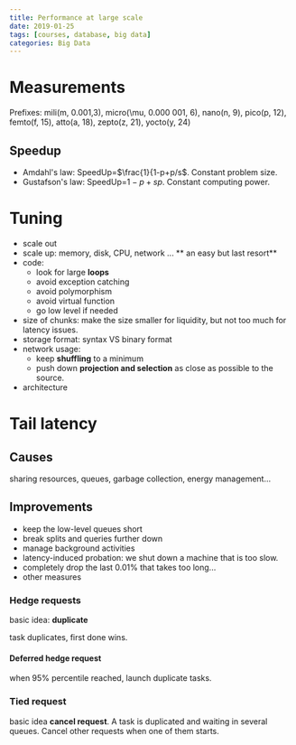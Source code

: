 ```yaml
---
title: Performance at large scale
date: 2019-01-25
tags: [courses, database, big data]
categories: Big Data
---
```




# Measurements

Prefixes: mili(m, 0.001,3), micro(\mu, 0.000 001, 6), nano(n, 9), pico(p, 12), femto(f, 15), atto(a, 18), zepto(z, 21), yocto(y, 24)

## Speedup
- Amdahl's law: SpeedUp=$\frac{1}{1-p+p/s$. Constant problem size.  
- Gustafson's law: SpeedUp=$1-p+sp$. Constant computing power.

# Tuning
- scale out  
- scale up: memory, disk, CPU, network ... ** an easy but last resort** 
- code:
	- look for large **loops**
	- avoid exception catching
	- avoid polymorphism
	- avoid virtual function
	- go low level if needed
- size of chunks: make the size smaller for liquidity, but not too much for latency issues.
- storage format: syntax VS binary format
- network usage: 
	- keep **shuffling** to a minimum
	- push down **projection and selection** as close as possible to the source.
- architecture

# Tail latency
## Causes
sharing resources, queues, garbage collection, energy management...
## Improvements
- keep the low-level queues short
- break splits and queries further down
- manage background activities
- latency-induced probation: we shut down a machine that is too slow.
- completely drop the last 0.01% that takes too long...
- other measures
### Hedge requests
basic idea: **duplicate**

task duplicates, first done wins.
#### Deferred hedge request
when 95% percentile reached, launch duplicate tasks.

### Tied request
basic idea **cancel request**. A task is duplicated and waiting in several queues. Cancel other requests when one of them starts.
